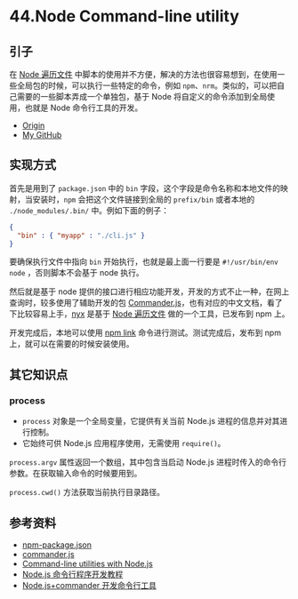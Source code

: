 # 44.Node Command-line utility
## 引子
在 [Node 遍历文件][url-segment45] 中脚本的使用并不方便，解决的方法也很容易想到，在使用一些全局包的时候，可以执行一些特定的命令，例如 `npm`、`nrm`。类似的，可以把自己需要的一些脚本弄成一个单独包，基于 Node 将自定义的命令添加到全局使用，也就是 Node 命令行工具的开发。


- [Origin][url-origin]
- [My GitHub][url-my-github]

## 实现方式
首先是用到了 `package.json` 中的 `bin` 字段，这个字段是命令名称和本地文件的映射，当安装时，`npm` 会把这个文件链接到全局的 `prefix/bin` 或者本地的 `./node_modules/.bin/` 中。例如下面的例子：
```json
{
  "bin" : { "myapp" : "./cli.js" }
}
```
要确保执行文件中指向 `bin` 开始执行，也就是最上面一行要是 `#!/usr/bin/env node` ，否则脚本不会基于 node 执行。

然后就是基于 node 提供的接口进行相应功能开发，开发的方式不止一种，在网上查询时，较多使用了辅助开发的包 [Commander.js][url-github-commander]，也有对应的中文文档，看了下比较容易上手，[nyx][url-github-nyx] 是基于 [Node 遍历文件][url-segment45] 做的一个工具，已发布到 npm 上。

开发完成后，本地可以使用 [npm link][url-npm-link] 命令进行测试。测试完成后，发布到 npm 上，就可以在需要的时候安装使用。

## 其它知识点
### process
- `process` 对象是一个全局变量，它提供有关当前 Node.js 进程的信息并对其进行控制。
- 它始终可供 Node.js 应用程序使用，无需使用 `require()`。

`process.argv` 属性返回一个数组，其中包含当启动 Node.js 进程时传入的命令行参数。在获取输入命令的时候要用到。

`process.cwd()` 方法获取当前执行目录路径。

## 参考资料
- [npm-package.json][url-npm-package]
- [commander.js][url-github-commander]
- [Command-line utilities with Node.js][url-blog1]
- [Node.js 命令行程序开发教程][url-blog2]
- [Node.js+commander 开发命令行工具][url-blog3]



[url-base]:https://xxholic.github.io/blog/draft


[url-npm-package]:https://docs.npmjs.com/files/package.json.html
[url-github-commander]:https://github.com/tj/commander.js
[url-blog1]:https://cruft.io/posts/node-command-line-utilities/
[url-blog2]:http://www.ruanyifeng.com/blog/2015/05/command-line-with-node.html
[url-blog3]:https://www.jianshu.com/p/2cae952250d1
[url-npm-link]:https://docs.npmjs.com/cli/link.html
[url-segment45]:https://github.com/XXHolic/segment/issues/45
[url-github-nyx]:https://github.com/XXHolic/nyx

[url-origin]:https://github.com/XXHolic/segment/issues/46
[url-my-github]:https://github.com/XXHolic

[url-origin]:https://github.com/XXHolic/segment/issues/46
[url-my-github]:https://github.com/XXHolic